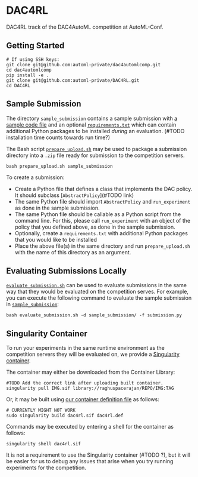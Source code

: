 # DAC4RL
DAC4RL track of the DAC4AutoML competition at AutoML-Conf.

## Getting Started
```
# If using SSH keys:
git clone git@github.com:automl-private/dac4automlcomp.git
cd dac4automlcomp
pip install -e .
git clone git@github.com:automl-private/DAC4RL.git
cd DAC4RL
```

## Sample Submission
The directory `sample_submission` contains a sample submission with [a sample code file](sample_submission/submission.py) and an optional [`requirements.txt`](sample_submission/requirements.txt) which can contain additional Python packages to be installed *during* an evaluation. (#TODO installation time counts towards run time?)

The Bash script [`prepare_upload.sh`](https://www.github.com:automl-private/dac4automlcomp/) may be used to package a submission directory into a `.zip` file ready for submission to the competition servers.

```
bash prepare_upload.sh sample_submission
```

To create a submission:
  * Create a Python file that defines a class that implements the DAC policy. It should subclass [`AbstractPolicy`](#TODO link)
  * The same Python file should import `AbstractPolicy` and `run_experiment` as done in the sample submission.
  * The same Python file should be callable as a Python script from the command line. For this, please call `run_experiment` with an object of the policy that you defined above, as done in the sample submission.
  * Optionally, create a `requirements.txt` with additional Python packages that you would like to be installed
  * Place the above file(s) in the same directory and run `prepare_upload.sh` with the name of this directory as an argument.


## Evaluating Submissions Locally
[`evaluate_submission.sh`](evaluate_submission.sh) can be used to evaluate submissions in the same way that they would be evaluated on the competition serves. For example, you can execute the following command to evaluate the sample submission in [`sample_submission`](sample_submission):

```
bash evaluate_submission.sh -d sample_submission/ -f submission.py
```

## Singularity Container
To run your experiments in the same runtime environment as the competition servers they will be evaluated on, we provide a [Singularity container](https://sylabs.io/guides/3.5/user-guide/introduction.html).

The container may either be downloaded from the Container Library:
```
#TODO Add the correct link after uploading built container.
singularity pull IMG.sif library://raghuspacerajan/REPO/IMG:TAG
```

Or, it may be built using [our container definition file](dac4rl.def) as follows:
```
# CURRENTLY MIGHT NOT WORK
sudo singularity build dac4rl.sif dac4rl.def
```

Commands may be executed by entering a shell for the container as follows:
```
singularity shell dac4rl.sif
```

It is not a requirement to use the Singularity container (#TODO ?), but it will be easier for us to debug any issues that arise when you try running experiments for the competition.
